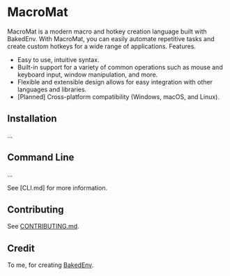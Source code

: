 # MacroMat

MacroMat is a modern macro and hotkey creation language built with BakedEnv. With MacroMat, you can easily automate repetitive tasks and create custom hotkeys for a wide range of applications.
Features.

- Easy to use, intuitive syntax.
- Built-in support for a variety of common operations such as mouse and keyboard input, window manipulation, and more.
- Flexible and extensible design allows for easy integration with other languages and libraries.
- [Planned] Cross-platform compatibility (Windows, macOS, and Linux).

## Installation

...

## Command Line

...

See [CLI.md] for more information.

## Contributing

See [CONTRIBUTING.md](./CONTRIBUTING.md).

## Credit

To me, for creating [BakedEnv](https://github.com/zeplar-exe/BakedEnv).
